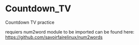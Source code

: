 # Countdown_TV
Countdown TV practice

requiers num2word module to be imported
can be found here:
https://github.com/savoirfairelinux/num2words
